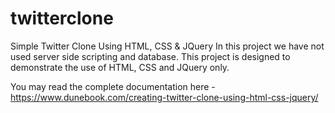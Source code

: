 # twitterclone
Simple Twitter Clone Using HTML, CSS & JQuery
In this project we have not used server side scripting and database. This project is designed to demonstrate the use of HTML, CSS and JQuery only.

You may read the complete documentation here - https://www.dunebook.com/creating-twitter-clone-using-html-css-jquery/
